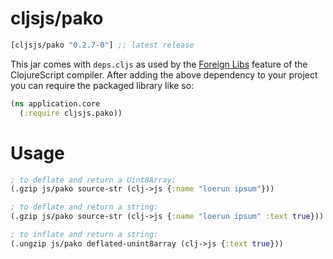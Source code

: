 # cljsjs/pako

[](dependency)
```clojure
[cljsjs/pako "0.2.7-0"] ;; latest release
```
[](/dependency)

This jar comes with `deps.cljs` as used by the [Foreign Libs][flibs] feature
of the ClojureScript compiler. After adding the above dependency to your project
you can require the packaged library like so:

```clojure
(ns application.core
  (:require cljsjs.pako))
```
# Usage

```clojure
; to deflate and return a Uint8Array:
(.gzip js/pako source-str (clj->js {:name "loerun ipsum"}))
```

```clojure
; to deflate and return a string:
(.gzip js/pako source-str (clj->js {:name "loerun ipsum" :text true}))
```

```clojure
; to inflate and return a string:
(.ungzip js/pako deflated-unint8array (clj->js {:text true}))
```


[flibs]: https://github.com/clojure/clojurescript/wiki/Packaging-Foreign-Dependencies
